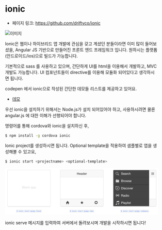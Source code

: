 # ionic
 - 페이지 링크: https://github.com/driftyco/ionic

![이미지](https://camo.githubusercontent.com/dc878aa301fe32963dbd024e3008ac2db4d9b8c1/687474703a2f2f696f6e69636672616d65776f726b2e636f6d2f696d672f6775695f73637265656e2e6a7067)

Ionic은 웹이나 하이브리드 앱 개발에 관심을 갖고 계셨던 분들이라면 이미 많이 들어보셨을, Angular JS 기반으로 만들어진 프론트 엔드 프레임워크 입니다. 원하시는 플랫폼(안드로이드/ios)으로 빌드가 가능합니다. 

기본적으로 sass 를 사용하고 있으며, 간단하게 UI를 html을 이용해서 개발하고, MVC 개발도 가능합니다. UI 컴포넌트들이 directive를 이용해 모듈화 되어있다고 생각하시면 됩니다.

codepen 에서 ionic으로 작성된 간단한 데모들 리스트를 제공하고 있어요.
* [데모](http://codepen.io/ionic/public-list)

우선 ionic을 설치하기 위해서는 Node.js가 설치 되어있어야 하고, 사용하시려면 물론 angular.js 에 대한 이해가 선행되어야 합니다.

명령어를 통해 cordova와 ionic을 설치하신 후, 

```bash
$ npm install -g cordova ionic
```

Ionic project를 생성하시면 됩니다. Optional template을 적용하여 샘플별로 앱을 생성해볼 수 있고요,

```bash
$ ionic start <projectname> <optional-template>
```

![이미지](../img/015-21.png)

ionic serve 메시지를 입력하여 서버에서 돌려보시며 개발을 시작하시면 됩니다!